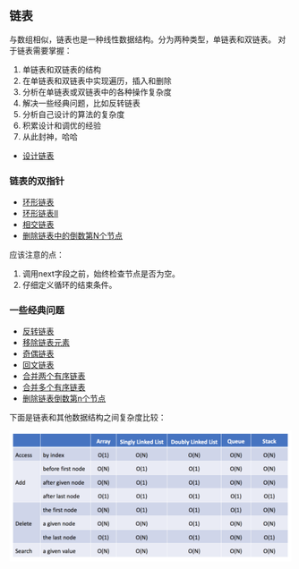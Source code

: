 ## 链表

与数组相似，链表也是一种线性数据结构。分为两种类型，单链表和双链表。
对于链表需要掌握：
1. 单链表和双链表的结构
2. 在单链表和双链表中实现遍历，插入和删除
3. 分析在单链表或双链表中的各种操作复杂度
4. 解决一些经典问题，比如反转链表
5. 分析自己设计的算法的复杂度
6. 积累设计和调优的经验
7. 从此封神，哈哈

- [设计链表](../Leetcode/707.md)

### 链表的双指针
- [环形链表](../Leetcode/141.md)
- [环形链表II](../Leetcode/142.md)
- [相交链表](../Leetcode/160.md)
- [删除链表中的倒数第N个节点](../Leetcode/019.md)

应该注意的点：
1. 调用next字段之前，始终检查节点是否为空。
2. 仔细定义循环的结束条件。

### 一些经典问题
- [反转链表](../Leetcode/206.md)
- [移除链表元素](../Leetcode/203.md)
- [奇偶链表](../Leetcode/328.md)
- [回文链表](../Leetcode/234.md)
- [合并两个有序链表](../Leetcode/021.md)
- [合并多个有序链表](../Leetcode/023.md)
- [删除链表倒数第n个节点](ch11.py)

下面是链表和其他数据结构之间复杂度比较：

![LinkedList](../images/LinkedList.png)